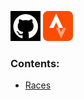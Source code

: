 [![Github](images/github.png)](https://github.com/rosswhitfield) [![Strava](images/strava.png)](https://www.strava.com/athletes/1706964)

### Contents:
* [Races](races)

